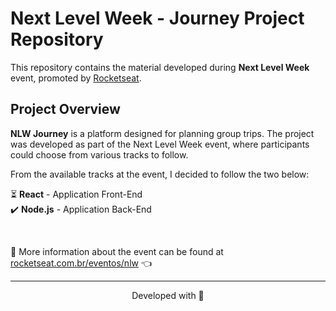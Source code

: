 # Next Level Week - Journey Project Repository

This repository contains the material developed during **Next Level Week** event, promoted by [Rocketseat](https://www.rocketseat.com.br/).

## Project Overview

**NLW Journey** is a platform designed for planning group trips. The project was developed as part of the Next Level Week event, where participants could choose from various tracks to follow.

From the available tracks at the event, I decided to follow the two below:

⏳ **React** - Application Front-End  
✔️ **Node.js** - Application Back-End

<br>

:mag_right: More information about the event can be found at [rocketseat.com.br/eventos/nlw](https://www.rocketseat.com.br/eventos/nlw) 👈

---

<p align="center">Developed with 💙</p>
